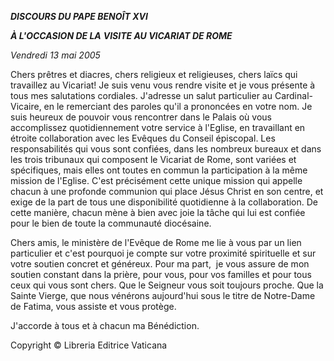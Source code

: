 ***DISCOURS DU PAPE BENOÎT XVI***

***À L'OCCASION DE LA*** ***VISITE AU VICARIAT DE ROME***

*Vendredi 13 mai 2005*

Chers prêtres et diacres, chers religieux et religieuses, chers laïcs qui travaillez au Vicariat! Je suis venu vous rendre visite et je vous présente à tous mes salutations cordiales. J'adresse un salut particulier au Cardinal-Vicaire, en le remerciant des paroles qu'il a prononcées en votre nom. Je suis heureux de pouvoir vous rencontrer dans le Palais où vous accomplissez quotidiennement votre service à l'Eglise, en travaillant en étroite collaboration avec les Evêques du Conseil épiscopal. Les responsabilités qui vous sont confiées, dans les nombreux bureaux et dans les trois tribunaux qui composent le Vicariat de Rome, sont variées et spécifiques, mais elles ont toutes en commun la participation à la même mission de l'Eglise. C'est précisément cette unique mission qui appelle chacun à une profonde communion qui place Jésus Christ en son centre, et exige de la part de tous une disponibilité quotidienne à la collaboration. De cette manière, chacun mène à bien avec joie la tâche qui lui est confiée pour le bien de toute la communauté diocésaine.

Chers amis, le ministère de l'Evêque de Rome me lie à vous par un lien particulier et c'est pourquoi je compte sur votre proximité spirituelle et sur votre soutien concret et généreux. Pour ma part,  je vous assure de mon soutien constant dans la prière, pour vous, pour vos familles et pour tous ceux qui vous sont chers. Que le Seigneur vous soit toujours proche. Que la Sainte Vierge, que nous vénérons aujourd'hui sous le titre de Notre-Dame de Fatima, vous assiste et vous protège.

J'accorde à tous et à chacun ma Bénédiction.

Copyright © Libreria Editrice Vaticana